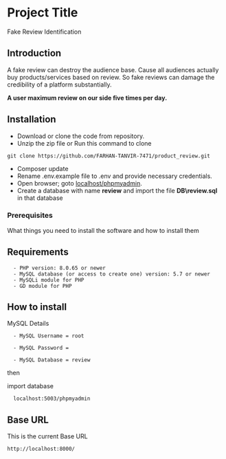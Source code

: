 
# Project Title

Fake Review Identification

## Introduction

A fake review can destroy the audience base. Cause all audiences actually buy products/services based on review. So fake reviews can damage the credibility of a platform substantially.

**A user maximum review on our side five times per day.** 

## Installation

- Download or clone the code from repository.
- Unzip the zip file or Run this command to clone
```
git clone https://github.com/FARHAN-TANVIR-7471/product_review.git
```

- Composer update
- Rename .env.example file to .env and provide necessary credentials.
- Open browser; goto [localhost/phpmyadmin](http://localhost/phpmyadmin).
- Create a database with name **review** and import the file **DB\review.sql** in that database

### Prerequisites

What things you need to install the software and how to install them


## Requirements

      - PHP version: 8.0.65 or newer
      - MySQL database (or access to create one) version: 5.7 or newer
      - MySQLi module for PHP
      - GD module for PHP


## How to install        
 
MySQL Details

      - MySQL Username = root
    
      - MySQL Password = 
    
      - MySQL Database = review

then

import database

      localhost:5003/phpmyadmin    
    
    

<!-- ## Rename Some file

    WINDOWS
      - root folder
      - copy index.php.example index.php
      - copy .htaccess.example .htaccess
      - cd public
      - copy index.php.example index.php
      - copy .htaccess.example .htaccess
      - cd config
      - copy app.php.example app.php
      - copy database.php.example database.php -->

## Base URL

This is the current Base URL

    http://localhost:8000/
    
